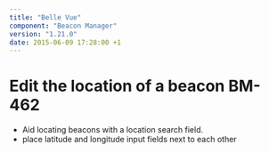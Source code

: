 ```yaml
---
title: "Belle Vue"
component: "Beacon Manager"
version: "1.21.0"
date: 2015-06-09 17:28:00 +1
---
```

# Edit the location of a beacon BM-462
* Aid locating  beacons with a location search field.
* place latitude and longitude input fields next to each other